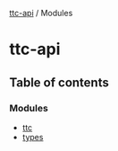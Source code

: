[ttc-api](README.md) / Modules

# ttc-api

## Table of contents

### Modules

- [ttc](modules/ttc.md)
- [types](modules/types.md)
